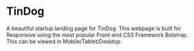# TinDog
A beautiful startup landing page for TinDog.
This webpage is built for Responsive using the most popular Front-end CSS Framework Botstrap.
This can be viewed in Mobile/Tablet/Desktop.
